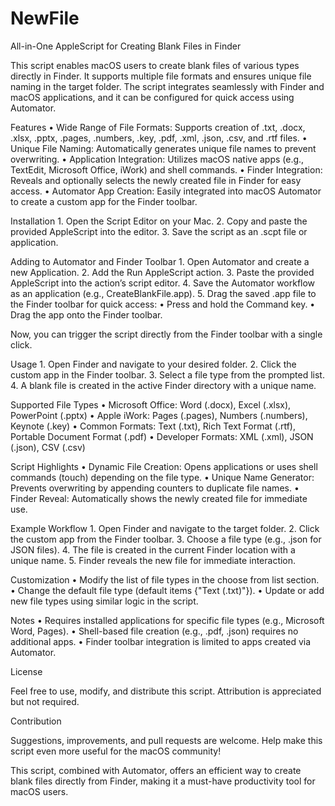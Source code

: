 # NewFile
All-in-One AppleScript for Creating Blank Files in Finder

This script enables macOS users to create blank files of various types directly in Finder. It supports multiple file formats and ensures unique file naming in the target folder. The script integrates seamlessly with Finder and macOS applications, and it can be configured for quick access using Automator.

Features
	•	Wide Range of File Formats: Supports creation of .txt, .docx, .xlsx, .pptx, .pages, .numbers, .key, .pdf, .xml, .json, .csv, and .rtf files.
	•	Unique File Naming: Automatically generates unique file names to prevent overwriting.
	•	Application Integration: Utilizes macOS native apps (e.g., TextEdit, Microsoft Office, iWork) and shell commands.
	•	Finder Integration: Reveals and optionally selects the newly created file in Finder for easy access.
	•	Automator App Creation: Easily integrated into macOS Automator to create a custom app for the Finder toolbar.

Installation
	1.	Open the Script Editor on your Mac.
	2.	Copy and paste the provided AppleScript into the editor.
	3.	Save the script as an .scpt file or application.

Adding to Automator and Finder Toolbar
	1.	Open Automator and create a new Application.
	2.	Add the Run AppleScript action.
	3.	Paste the provided AppleScript into the action’s script editor.
	4.	Save the Automator workflow as an application (e.g., CreateBlankFile.app).
	5.	Drag the saved .app file to the Finder toolbar for quick access:
	•	Press and hold the Command key.
	•	Drag the app onto the Finder toolbar.

Now, you can trigger the script directly from the Finder toolbar with a single click.

Usage
	1.	Open Finder and navigate to your desired folder.
	2.	Click the custom app in the Finder toolbar.
	3.	Select a file type from the prompted list.
	4.	A blank file is created in the active Finder directory with a unique name.

Supported File Types
	•	Microsoft Office: Word (.docx), Excel (.xlsx), PowerPoint (.pptx)
	•	Apple iWork: Pages (.pages), Numbers (.numbers), Keynote (.key)
	•	Common Formats: Text (.txt), Rich Text Format (.rtf), Portable Document Format (.pdf)
	•	Developer Formats: XML (.xml), JSON (.json), CSV (.csv)

Script Highlights
	•	Dynamic File Creation: Opens applications or uses shell commands (touch) depending on the file type.
	•	Unique Name Generator: Prevents overwriting by appending counters to duplicate file names.
	•	Finder Reveal: Automatically shows the newly created file for immediate use.

Example Workflow
	1.	Open Finder and navigate to the target folder.
	2.	Click the custom app from the Finder toolbar.
	3.	Choose a file type (e.g., .json for JSON files).
	4.	The file is created in the current Finder location with a unique name.
	5.	Finder reveals the new file for immediate interaction.

Customization
	•	Modify the list of file types in the choose from list section.
	•	Change the default file type (default items {"Text (.txt)"}).
	•	Update or add new file types using similar logic in the script.

Notes
	•	Requires installed applications for specific file types (e.g., Microsoft Word, Pages).
	•	Shell-based file creation (e.g., .pdf, .json) requires no additional apps.
	•	Finder toolbar integration is limited to apps created via Automator.

License

Feel free to use, modify, and distribute this script. Attribution is appreciated but not required.

Contribution

Suggestions, improvements, and pull requests are welcome. Help make this script even more useful for the macOS community!

This script, combined with Automator, offers an efficient way to create blank files directly from Finder, making it a must-have productivity tool for macOS users.
